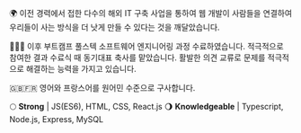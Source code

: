 🌍 이전 경력에서 접한 다수의 해외 IT 구축 사업을 통하여 웹 개발이 사람들을 연결하여 우리들이 사는 방식을 더 낫게 만들 수 있다는 것을 깨달았습니다.

👩🏻‍💻 이후 부트캠프 풀스텍 소프트웨어 엔지니어링 과정 수료하였습니다. 적극적으로 참여한 결과 수료식 때 동기대표 축사를 맡았습니다. 활발한 의견 교류로 문제를 적극적으로 해결하는 능력을 가지고 있습니다. 

🇬🇧🇫🇷 영어와 프랑스어를 원어민 수준으로 구사합니다.

🌕 **Strong** | JS(ES6), HTML, CSS, React.js
🌖 **Knowledgeable** | Typescript, Node.js, Express, MySQL
